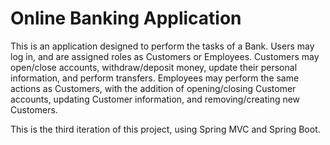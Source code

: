 # Online Banking Application

This is an application designed to perform the tasks of a Bank. Users may log in, and are assigned roles as Customers or Employees.
Customers may open/close accounts, withdraw/deposit money, update their personal information, and perform transfers.
Employees may perform the same actions as Customers, with the addition of opening/closing Customer accounts,
updating Customer information, and removing/creating new Customers.

This is the third iteration of this project, using Spring MVC and Spring Boot.
